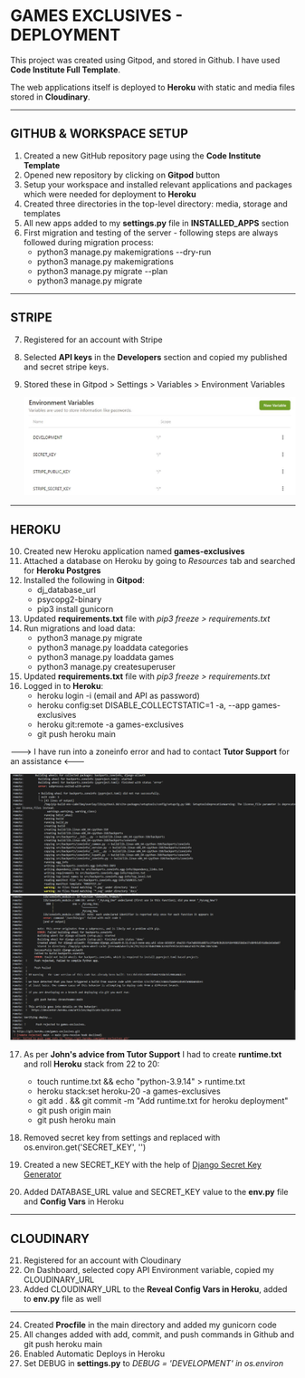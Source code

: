 # **GAMES EXCLUSIVES - DEPLOYMENT**

This project was created using Gitpod, and stored in Github. I have used **Code Institute Full Template**.

The web applications itself is deployed to **Heroku** with static and media files stored in **Cloudinary**. 

---

## **GITHUB & WORKSPACE SETUP**
1. Created a new GitHub repository page using the **Code Institute Template**
2. Opened new repository by clicking on **Gitpod** button
3. Setup your workspace and installed relevant applications and packages which were needed for deployment to **Heroku** 
4. Created three directories in the top-level directory: media, storage and templates
5. All new apps added to my **settings.py** file in **INSTALLED_APPS** section
6. First migration and testing of the server - following steps are always followed during migration process: 
    - python3 manage.py makemigrations --dry-run
    - python3 manage.py makemigrations
    - python3 manage.py migrate --plan
    - python3 manage.py migrate
---

## **STRIPE**
7. Registered for an account with Stripe
8. Selected **API keys** in the **Developers** section and copied my published and secret stripe keys.
9. Stored these in Gitpod > Settings > Variables > Environment Variables

    ![Gitpod Environmental Variables](media/deployment/gitpod_variables.JPG)

---

## **HEROKU**
10. Created new Heroku application named **games-exclusives**
11. Attached a database on Heroku by going to *Resources* tab and searched for **Heroku Postgres**
12. Installed the following in **Gitpod**:
    - dj_database_url
    - psycopg2-binary
    - pip3 install gunicorn
13. Updated **requirements.txt** file with *pip3 freeze > requirements.txt*
14. Run migrations and load data:
    - python3 manage.py migrate
    - python3 manage.py loaddata categories
    - python3 manage.py loaddata games
    - python3 manage.py createsuperuser
15. Updated **requirements.txt** file with *pip3 freeze > requirements.txt*
16. Logged in to **Heroku**: 
    - heroku login -i (email and API as password)
    - heroku config:set DISABLE_COLLECTSTATIC=1 -a, --app games-exclusives
    - heroku git:remote -a games-exclusives
    - git push heroku main

---> I have run into a zoneinfo error and had to contact **Tutor Support** for an assistance <---

![Zone info error](media/deployment/errors/zoneinfo_error.png)
![Zone info error2](media/deployment/errors/zoneinfo_error_2.png)

17. As per **John's advice from Tutor Support** I had to create **runtime.txt** and roll **Heroku** stack from 22 to 20:

    - touch runtime.txt && echo "python-3.9.14" > runtime.txt
    - heroku stack:set heroku-20 -a games-exclusives
    - git add . && git commit -m "Add runtime.txt for heroku deployment"
    - git push origin main
    - git push heroku main

18. Removed secret key from settings and replaced with os.environ.get('SECRET_KEY', '')
19. Created a new SECRET_KEY with the help of [Django Secret Key Generator](https://miniwebtool.com/django-secret-key-generator/)
20. Added DATABASE_URL value and SECRET_KEY value to the **env.py** file and **Config Vars** in Heroku
---

## **CLOUDINARY**
21. Registered for an account with Cloudinary
22. On Dashboard, selected copy API Environment variable, copied my CLOUDINARY_URL
23. Added CLOUDINARY_URL to the **Reveal Config Vars in Heroku**, added to **env.py** file as well
---

24. Created **Procfile** in the main directory and added my gunicorn code
25. All changes added with add, commit, and push commands in Github and git push heroku main
26. Enabled Automatic Deploys in Heroku
27. Set DEBUG in **settings.py** to *DEBUG = 'DEVELOPMENT' in os.environ*